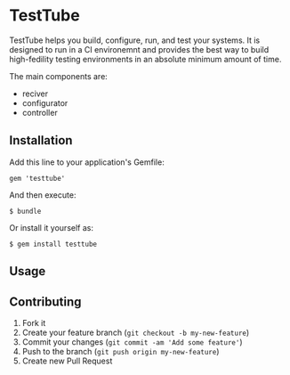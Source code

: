 # TestTube

TestTube helps you build, configure, run, and test your systems. It is
designed to run in a CI environemnt and provides the best way to build
high-fedility testing environments in an absolute minimum amount of
time.

The main components are:

- reciver
- configurator
- controller

## Installation

Add this line to your application's Gemfile:

    gem 'testtube'

And then execute:

    $ bundle

Or install it yourself as:

    $ gem install testtube

## Usage


## Contributing

1. Fork it
2. Create your feature branch (`git checkout -b my-new-feature`)
3. Commit your changes (`git commit -am 'Add some feature'`)
4. Push to the branch (`git push origin my-new-feature`)
5. Create new Pull Request
